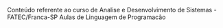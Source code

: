 Conteúdo referente ao curso de Analise e Desenvolvimento de Sistemas - FATEC/Franca-SP
Aulas de Linguagem de Programacão 
